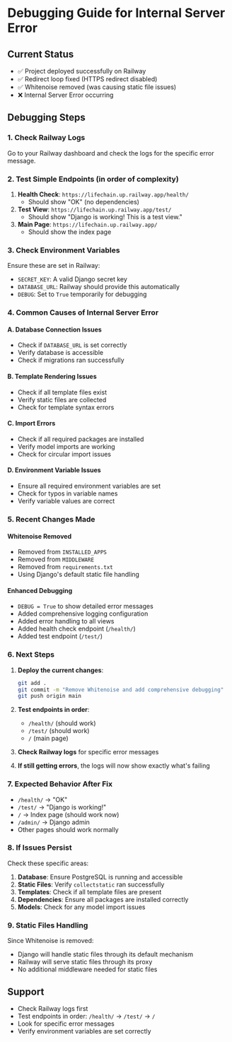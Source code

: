 # Debugging Guide for Internal Server Error

## Current Status

- ✅ Project deployed successfully on Railway
- ✅ Redirect loop fixed (HTTPS redirect disabled)
- ✅ Whitenoise removed (was causing static file issues)
- ❌ Internal Server Error occurring

## Debugging Steps

### 1. **Check Railway Logs**

Go to your Railway dashboard and check the logs for the specific error message.

### 2. **Test Simple Endpoints (in order of complexity)**

1. **Health Check**: `https://lifechain.up.railway.app/health/`
   - Should show "OK" (no dependencies)
2. **Test View**: `https://lifechain.up.railway.app/test/`
   - Should show "Django is working! This is a test view."
3. **Main Page**: `https://lifechain.up.railway.app/`
   - Should show the index page

### 3. **Check Environment Variables**

Ensure these are set in Railway:

- `SECRET_KEY`: A valid Django secret key
- `DATABASE_URL`: Railway should provide this automatically
- `DEBUG`: Set to `True` temporarily for debugging

### 4. **Common Causes of Internal Server Error**

#### A. **Database Connection Issues**

- Check if `DATABASE_URL` is set correctly
- Verify database is accessible
- Check if migrations ran successfully

#### B. **Template Rendering Issues**

- Check if all template files exist
- Verify static files are collected
- Check for template syntax errors

#### C. **Import Errors**

- Check if all required packages are installed
- Verify model imports are working
- Check for circular import issues

#### D. **Environment Variable Issues**

- Ensure all required environment variables are set
- Check for typos in variable names
- Verify variable values are correct

### 5. **Recent Changes Made**

#### **Whitenoise Removed**

- Removed from `INSTALLED_APPS`
- Removed from `MIDDLEWARE`
- Removed from `requirements.txt`
- Using Django's default static file handling

#### **Enhanced Debugging**

- `DEBUG = True` to show detailed error messages
- Added comprehensive logging configuration
- Added error handling to all views
- Added health check endpoint (`/health/`)
- Added test endpoint (`/test/`)

### 6. **Next Steps**

1. **Deploy the current changes**:

   ```bash
   git add .
   git commit -m "Remove Whitenoise and add comprehensive debugging"
   git push origin main
   ```

2. **Test endpoints in order**:

   - `/health/` (should work)
   - `/test/` (should work)
   - `/` (main page)

3. **Check Railway logs** for specific error messages

4. **If still getting errors**, the logs will now show exactly what's failing

### 7. **Expected Behavior After Fix**

- `/health/` → "OK"
- `/test/` → "Django is working!"
- `/` → Index page (should work now)
- `/admin/` → Django admin
- Other pages should work normally

### 8. **If Issues Persist**

Check these specific areas:

1. **Database**: Ensure PostgreSQL is running and accessible
2. **Static Files**: Verify `collectstatic` ran successfully
3. **Templates**: Check if all template files are present
4. **Dependencies**: Ensure all packages are installed correctly
5. **Models**: Check for any model import issues

### 9. **Static Files Handling**

Since Whitenoise is removed:

- Django will handle static files through its default mechanism
- Railway will serve static files through its proxy
- No additional middleware needed for static files

## Support

- Check Railway logs first
- Test endpoints in order: `/health/` → `/test/` → `/`
- Look for specific error messages
- Verify environment variables are set correctly
